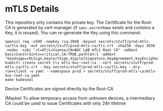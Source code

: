 # mTLS Details

This repository only contains the private key. The Certificate for the Root-CA is generated by cert-manager (if `spec.secretName` exists and contains a Key, it is reused). You can re-generate the Key using this command:

```shell
openssl req -x509 -newkey rsa:2048 -keyout secrets/stuff/prod-mtls-ca/tls.key -out secrets/stuff/prod-mtls-ca/tls.crt -sha256 -days 3650 -nodes -subj "/C=AT/L=Vienna/CN=BUC LAB mTLS Root CA" -addext basicConstraints=critical,CA:TRUE,pathlen:1 -addext "keyUsage=cRLSign,keyCertSign,digitalSignature,keyAgreement,keyEncipherment"
kubectl create secret tls mtls-buc-root-ca --cert secrets/stuff/prod-mtls-ca/tls.crt --key secrets/stuff/prod-mtls-ca/tls.key --dry-run=client -o yaml --namespace prod > secrets/stuff/prod-mtls-ca/mtls-buc-root-ca.yaml
make kubeseal

```

Device Certificates are signed directly by the Root-CA

(Maybe) To allow temporary access from unknown devices, a intermediary CA could be used to issue Certificates with only 24h lifetime